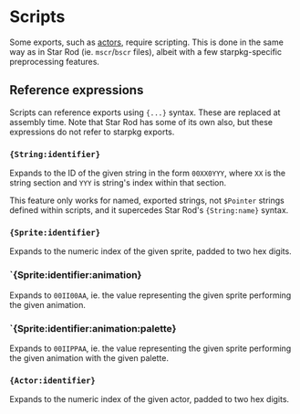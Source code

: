 # Scripts

Some exports, such as [actors](../exports/actor.md), require scripting. This is done in the same way
as in Star Rod (ie. `mscr`/`bscr` files), albeit with a few starpkg-specific preprocessing features.

## Reference expressions

Scripts can reference exports using `{...}` syntax. These are replaced at assembly time.
Note that Star Rod has some of its own also, but these expressions do not refer to starpkg exports.

### `{String:identifier}`
Expands to the ID of the given string in the form `00XX0YYY`, where `XX` is the string section and
`YYY` is string's index within that section.

This feature only works for named, exported strings, not `$Pointer` strings defined within scripts,
and it supercedes Star Rod's `{String:name}` syntax.

### `{Sprite:identifier}`
Expands to the numeric index of the given sprite, padded to two hex digits.

### `{Sprite:identifier:animation}
Expands to `00II00AA`, ie. the value representing the given sprite performing the given animation.

### `{Sprite:identifier:animation:palette}
Expands to `00IIPPAA`, ie. the value representing the given sprite performing the given animation
with the given palette.

### `{Actor:identifier}`
Expands to the numeric index of the given actor, padded to two hex digits.
